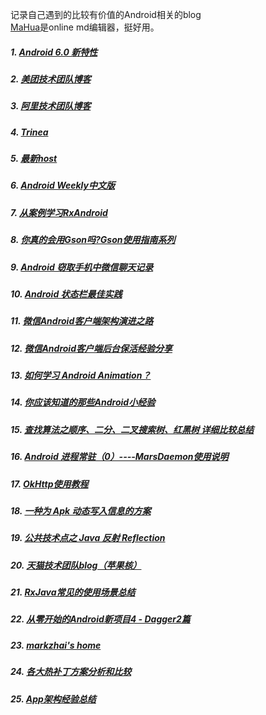 记录自己遇到的比较有价值的Android相关的blog</br>[MaHua](http://mahua.jser.me/)是online md编辑器，挺好用。
##### 1. [Android 6.0 新特性](http://seewhy.leanote.com/post/Android-6.0-Changes) 
##### 2. [美团技术团队博客](http://tech.meituan.com/)
##### 3. [阿里技术团队博客](http://csrd.aliapp.com/)
##### 4. [Trinea](http://www.trinea.cn/)
##### 5. [最新host](https://raw.githubusercontent.com/racaljk/hosts/master/hosts)
##### 6. [Android Weekly中文版](http://wiki.jikexueyuan.com/project/android-weekly)
##### 7. [从案例学习RxAndroid](http://blog.chengdazhi.com/index.php/140)
##### 8. [你真的会用Gson吗?Gson使用指南系列](http://www.jianshu.com/p/e740196225a4)
##### 9. [Android 窃取手机中微信聊天记录](http://icodeyou.com/2015/06/05/2015-06-05-%20%E8%8E%B7%E5%8F%96%E5%BE%AE%E4%BF%A1%E8%81%8A%E5%A4%A9%E8%AE%B0%E5%BD%95/)
##### 10. [Android 状态栏最佳实践](http://niorgai.github.io/2016/03/20/Android-transulcent-status-bar/)
##### 11. [微信Android客户端架构演进之路](http://mp.weixin.qq.com/s?__biz=MzA3ODg4MDk0Ng==&mid=401921778&idx=1&sn=f05433ff53199999f9dc2acb3b249ac3&scene=21#wechat_redirect)
##### 12. [微信Android客户端后台保活经验分享](http://mp.weixin.qq.com/s?__biz=MzA3ODg4MDk0Ng==&mid=403254393&idx=1&sn=8dc0e3a03031177777b5a5876cb210cc&scene=1&srcid=0402fANUWIotbVLECw4Ytz4K#wechat_redirect)
##### 13. [如何学习 Android Animation？](https://segmentfault.com/a/1190000004354609)
##### 14. [你应该知道的那些Android小经验](http://mp.weixin.qq.com/s?__biz=MzA4MjU5NTY0NA==&mid=404388098&idx=1&sn=8bbbba7692dca68cdda2212dec4d86c0&scene=1&srcid=0320gXPloap70ixGeYnNUaAW#wechat_redirect)
##### 15. [查找算法之顺序、二分、二叉搜索树、红黑树 详细比较总结](http://threezj.com/2016/03/20/%E6%9F%A5%E6%89%BE%E7%AE%97%E6%B3%95%E4%B9%8B%E9%A1%BA%E5%BA%8F%E3%80%81%E4%BA%8C%E5%88%86%E3%80%81%E4%BA%8C%E5%8F%89%E6%90%9C%E7%B4%A2%E6%A0%91%E3%80%81%E7%BA%A2%E9%BB%91%E6%A0%91/)
##### 16. [ Android 进程常驻（0）----MarsDaemon使用说明](http://blog.csdn.net/marswin89/article/details/50917098)
##### 17. [OkHttp使用教程](http://www.jcodecraeer.com/a/anzhuokaifa/androidkaifa/2015/0106/2275.html)
##### 18. [一种为 Apk 动态写入信息的方案 ](http://mp.weixin.qq.com/s?__biz=MzAxNjI3MDkzOQ==&mid=405919721&idx=1&sn=fdad21c0bc74d90e66443d488e8cdc8f#rd)
##### 19. [公共技术点之 Java 反射 Reflection](http://p.codekk.com/blogs/detail/5596953ed6459ae7934997c5)
##### 20. [天猫技术团队blog（苹果核）](http://pingguohe.net/)
##### 21. [RxJava常见的使用场景总结](https://github.com/THEONE10211024/RxJavaSamples)
##### 22. [从零开始的Android新项目4 - Dagger2篇](http://blog.zhaiyifan.cn/2016/03/27/android-new-project-from-0-p4/)
##### 23. [markzhai's home](http://blog.zhaiyifan.cn/)
##### 24. [各大热补丁方案分析和比较](http://blog.zhaiyifan.cn/2015/11/20/HotPatchCompare/)
##### 25. [App架构经验总结](http://keeganlee.me/post/architecture/20160303)
